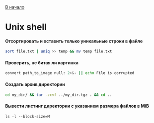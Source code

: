 [В начало](README.md)

# Unix shell

#### Отсортировать и оставить только уникальные строки в файле
```sh
sort file.txt | uniq >> temp && mv temp file.txt
```

#### Проверить, не битая ли картинка
```sh
convert path_to_image null: 2>&- || echo File is corrupted
```

#### Создать архив директории
```sh
cd my_dir/ && tar -zcvf ../my_dir.tgz . && cd ..
```

#### Вывести листинг директории с указанием размера файлов в MiB
```
ls -l --block-size=M
```
